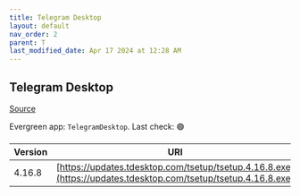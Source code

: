 ```yaml
---
title: Telegram Desktop
layout: default
nav_order: 2
parent: T
last_modified_date: Apr 17 2024 at 12:28 AM
---
```


## Telegram Desktop

[Source](https://desktop.telegram.org/)

Evergreen app: `TelegramDesktop`. Last check: 🟢

| Version | URI                                                                                                            |
| ------- | -------------------------------------------------------------------------------------------------------------- |
| 4.16.8  | [https://updates.tdesktop.com/tsetup/tsetup.4.16.8.exe](https://updates.tdesktop.com/tsetup/tsetup.4.16.8.exe) |
